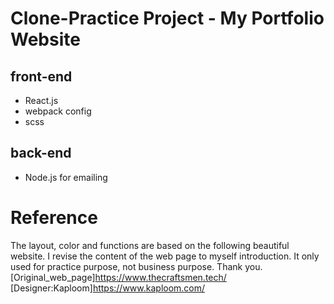 # Clone-Practice Project - My Portfolio Website

## front-end

- React.js
- webpack config
- scss

## back-end

- Node.js for emailing

# Reference

The layout, color and functions are based on the following beautiful website. I revise the content of the web page to myself introduction.
It only used for practice purpose, not business purpose. Thank you.
[Original_web_page]https://www.thecraftsmen.tech/
[Designer:Kaploom]https://www.kaploom.com/
